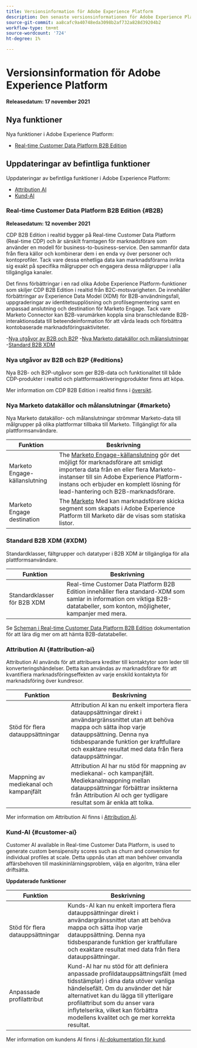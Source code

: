 ```yaml
---
title: Versionsinformation för Adobe Experience Platform
description: Den senaste versionsinformationen för Adobe Experience Platform.
source-git-commit: aa8cafc9a40748eda3098b2af732a828d39204b2
workflow-type: tm+mt
source-wordcount: '724'
ht-degree: 1%

---
```


# Versionsinformation för Adobe Experience Platform

**Releasedatum: 17 november 2021**

## Nya funktioner

Nya funktioner i Adobe Experience Platform:

- [Real-time Customer Data Platform B2B Edition](#B2B)

## Uppdateringar av befintliga funktioner

Uppdateringar av befintliga funktioner i Adobe Experience Platform:

- [Attribution AI](#attribution-ai)
- [Kund-AI](#customer-ai)

### Real-time Customer Data Platform B2B Edition {#B2B}

**Releasedatum: 12 november 2021**

CDP B2B Edition i realtid bygger på Real-time Customer Data Platform (Real-time CDP) och är särskilt framtagen för marknadsförare som använder en modell för business-to-business-service. Den sammanför data från flera källor och kombinerar dem i en enda vy över personer och kontoprofiler. Tack vare dessa enhetliga data kan marknadsförarna inrikta sig exakt på specifika målgrupper och engagera dessa målgrupper i alla tillgängliga kanaler.

Det finns förbättringar i en rad olika Adobe Experience Platform-funktioner som skiljer CDP B2B Edition i realtid från B2C-motsvarigheten. De innehåller förbättringar av Experience Data Model (XDM) för B2B-användningsfall, uppgraderingar av identitetsupplösning och profilsegmentering samt en anpassad anslutning och destination för Marketo Engage. Tack vare Marketo Connector kan B2B-varumärken koppla sina branschledande B2B-interaktionsdata till beteendeinformation för att vårda leads och förbättra kontobaserade marknadsföringsaktiviteter.

-[Nya utgåvor av B2B och B2P](#editions)
-[Nya Marketo datakällor och målanslutningar](#marketo)
-[Standard B2B XDM](#XDM)

### Nya utgåvor av B2B och B2P {#editions}

Nya B2B- och B2P-utgåvor som ger B2B-data och funktionalitet till både CDP-produkter i realtid och plattformsaktiveringsprodukter finns att köpa.

Mer information om CDP B2B Edition i realtid finns i [översikt](../../rtcdp/overview.md).

### Nya Marketo datakällor och målanslutningar {#marketo}

Nya Marketo datakällor- och målanslutningar strömmar Marketo-data till målgrupper på olika plattformar tillbaka till Marketo. Tillgängligt för alla plattformsanvändare.

| Funktion | Beskrivning |
|----------|-------------|
| Marketo Engage-källanslutning | The [Marketo Engage-källanslutning](../../sources/connectors/adobe-applications/marketo/marketo.md) gör det möjligt för marknadsförare att smidigt importera data från en eller flera Marketo-instanser till sin Adobe Experience Platform-instans och erbjuder en komplett lösning för lead-hantering och B2B-marknadsförare. |
| Marketo Engage destination | The [Marketo](../../destinations/catalog/adobe/marketo-engage.md) Med kan marknadsförare skicka segment som skapats i Adobe Experience Platform till Marketo där de visas som statiska listor. |

### Standard B2B XDM {#XDM}

Standardklasser, fältgrupper och datatyper i B2B XDM är tillgängliga för alla plattformsanvändare.

| Funktion | Beskrivning |
|-----------|--------------|
| Standardklasser för B2B XDM | Real-time Customer Data Platform B2B Edition innehåller flera standard-XDM som samlar in information om viktiga B2B-datatabeller, som konton, möjligheter, kampanjer med mera. |

Se [Scheman i Real-time Customer Data Platform B2B Edition](../../rtcdp/schemas/b2b.md) dokumentation för att lära dig mer om att hämta B2B-datatabeller.

### Attribution AI {#attribution-ai}

Attribution AI används för att attribuera krediter till kontaktytor som leder till konverteringshändelser. Detta kan användas av marknadsförare för att kvantifiera marknadsföringseffekten av varje enskild kontaktyta för marknadsföring över kundresor.

| Funktion | Beskrivning |
|-----------|---------------|
| Stöd för flera datauppsättningar | Attribution AI kan nu enkelt importera flera datauppsättningar direkt i användargränssnittet utan att behöva mappa och sätta ihop varje datauppsättning. Denna nya tidsbesparande funktion ger kraftfullare och exaktare resultat med data från flera datauppsättningar. |
| Mappning av mediekanal och kampanjfält | Attribution AI har nu stöd för mappning av mediekanal- och kampanjfält. Mediekanalmappning mellan datauppsättningar förbättrar insikterna från Attribution AI och ger tydligare resultat som är enkla att tolka. |

Mer information om Attribution AI finns i [Attribution AI](../../intelligent-services/attribution-ai/overview.md).

### Kund-AI {#customer-ai}

Customer AI available in Real-time Customer Data Platform, is used to generate custom bensipensity scores such as churn and conversion for individual profiles at scale. Detta uppnås utan att man behöver omvandla affärsbehoven till maskininlärningsproblem, välja en algoritm, träna eller driftsätta.

**Uppdaterade funktioner**

| Funktion | Beskrivning |
|-----------|-------------|
| Stöd för flera datauppsättningar | Kunds-AI kan nu enkelt importera flera datauppsättningar direkt i användargränssnittet utan att behöva mappa och sätta ihop varje datauppsättning. Denna nya tidsbesparande funktion ger kraftfullare och exaktare resultat med data från flera datauppsättningar. |
| Anpassade profilattribut | Kund-AI har nu stöd för att definiera anpassade profildatauppsättningsfält (med tidsstämplar) i dina data utöver vanliga händelsefält. Om du använder det här alternativet kan du lägga till ytterligare profilattribut som du anser vara inflytelserika, vilket kan förbättra modellens kvalitet och ge mer korrekta resultat. |

Mer information om kundens AI finns i [AI-dokumentation för kund](../../intelligent-services/customer-ai/overview.md).
